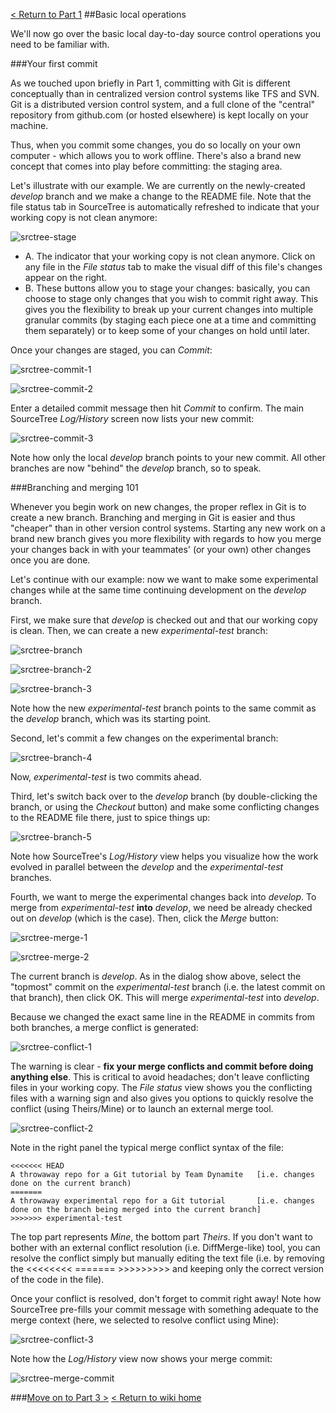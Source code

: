 [< Return to Part 1](https://github.com/GSoft-SharePoint/Dynamite/wiki/Git-step-by-step:-Part-1)
##Basic local operations

We'll now go over the basic local day-to-day source control operations you need to be familiar with.

###Your first commit

As we touched upon briefly in Part 1, committing with Git is different conceptually than in centralized version control systems like TFS and SVN. Git is a distributed version control system, and a full clone of the "central" repository from github.com (or hosted elsewhere) is kept locally on your machine.

Thus, when you commit some changes, you do so locally on your own computer - which allows you to work offline. There's also a brand new concept that comes into play before committing: the staging area.

Let's illustrate with our example. We are currently on the newly-created *develop* branch and we make a change to the README file. Note that the file status tab in SourceTree is automatically refreshed to indicate that your working copy is not clean anymore:

![srctree-stage](http://i.imgur.com/SQUhuz4.png)

* A. The indicator that your working copy is not clean anymore. Click on any file in the *File status* tab to make the visual diff of this file's changes appear on the right.
* B. These buttons allow you to stage your changes: basically, you can choose to stage only changes that you wish to commit right away. This gives you the flexibility to break up your current changes into multiple granular commits (by staging each piece one at a time and committing them separately) or to keep some of your changes on hold until later.

Once your changes are staged, you can *Commit*:

![srctree-commit-1](http://i.imgur.com/6Z0zW88.png)

![srctree-commit-2](http://i.imgur.com/v3m5qig.png)

Enter a detailed commit message then hit *Commit* to confirm. The main SourceTree *Log/History* screen now lists your new commit:

![srctree-commit-3](http://i.imgur.com/EyurB6z.png)

Note how only the local *develop* branch points to your new commit. All other branches are now "behind" the *develop* branch, so to speak.

###Branching and merging 101

Whenever you begin work on new changes, the proper reflex in Git is to create a new branch. Branching and merging in Git is easier and thus "cheaper" than in other version control systems. Starting any new work on a brand new branch gives you more flexibility with regards to how you merge your changes back in with your teammates' (or your own) other changes once you are done.

Let's continue with our example: now we want to make some experimental changes while at the same time continuing development on the *develop* branch.

First, we make sure that *develop* is checked out and that our working copy is clean. Then, we can create a new *experimental-test* branch:

![srctree-branch](http://i.imgur.com/M4KD8bC.png)

![srctree-branch-2](http://i.imgur.com/6Ski72D.png)

![srctree-branch-3](http://i.imgur.com/uZw8zps.png)

Note how the new *experimental-test* branch points to the same commit as the *develop* branch, which was its starting point.

Second, let's commit a few changes on the experimental branch:

![srctree-branch-4](http://i.imgur.com/pGaoX3b.png)

Now, *experimental-test* is two commits ahead.

Third, let's switch back over to the *develop* branch (by double-clicking the branch, or using the *Checkout* button) and make some conflicting changes to the README file there, just to spice things up:

![srctree-branch-5](http://i.imgur.com/WhCqkum.png)

Note how SourceTree's *Log/History* view helps you visualize how the work evolved in parallel between the *develop* and the *experimental-test* branches.

Fourth, we want to merge the experimental changes back into *develop*. To merge from *experimental-test* **into** *develop*, we need be already checked out on *develop* (which is the case). Then, click the *Merge* button:

![srctree-merge-1](http://i.imgur.com/9CpYDbc.png)

![srctree-merge-2](http://i.imgur.com/PAScHb8.png)


The current branch is *develop*. As in the dialog show above, select the "topmost" commit on the *experimental-test* branch (i.e. the latest commit on that branch), then click OK. This will merge *experimental-test* into *develop*.

Because we changed the exact same line in the README in commits from both branches, a merge conflict is generated: 

![srctree-conflict-1](http://i.imgur.com/vRWvRke.png)

The warning is clear - **fix your merge conflicts and commit before doing anything else**. This is critical to avoid headaches; don't leave conflicting files in your working copy. The *File status* view shows you the conflicting files with a warning sign and also gives you options to quickly resolve the conflict (using Theirs/Mine) or to launch an external merge tool.

![srctree-conflict-2](http://i.imgur.com/FYHMmVx.png)

Note in the right panel the typical merge conflict syntax of the file:

```
<<<<<<< HEAD
A throwaway repo for a Git tutorial by Team Dynamite   [i.e. changes done on the current branch)
=======
A throwaway experimental repo for a Git tutorial       [i.e. changes done on the branch being merged into the current branch]
>>>>>>> experimental-test
```

The top part represents *Mine*, the bottom part *Theirs*. If you don't want to bother with an external conflict resolution (i.e. DiffMerge-like) tool, you can resolve the conflict simply but manually editing the text file (i.e. by removing the <<<<<<<< ======= >>>>>>>>> and keeping only the correct version of the code in the file).

Once your conflict is resolved, don't forget to commit right away! Note how SourceTree pre-fills your commit message with something adequate to the merge context (here, we selected to resolve conflict using Mine):

![srctree-conflict-3](http://i.imgur.com/74U7mWn.png)

Note how the *Log/History* view now shows your merge commit:

![srctree-merge-commit](http://i.imgur.com/XSDBZtD.png)


###[Move on to Part 3 >](https://github.com/GSoft-SharePoint/Dynamite/wiki/Git-step-by-step:-Part-3)
[< Return to wiki home](https://github.com/GSoft-SharePoint/Dynamite/wiki)